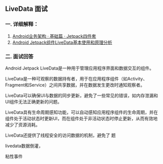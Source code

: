 ## LiveData 面试

### 一. 详细解释：

1. [Android业务架构 · 基础篇 · Jetpack四件套](https://juejin.cn/post/7207263350487924773#heading-19)
2. [Android Jetpack组件LiveData基本使用和原理分析](https://juejin.cn/post/6867036161446969352#heading-2)



### 二. 面试回答

Android Jetpack LiveData是一种用于管理应用程序界面和数据交互的组件。

LiveData是一种可观察的数据持有者，用于在应用程序组件（如Activity、Fragment和Service）之间共享数据，并在数据发生更改时通知观察者。

LiveData可以确保UI与数据的同步更新，避免了一些常见的错误，如内存泄漏和UI组件无法正确更新的问题。

LiveData具有生命周期感知功能，可以自动感知应用程序组件的生命周期，并在组件处于活动状态时更新UI，而在组件处于非活动状态时停止更新，从而有效地减少了资源消耗。

LiveData还提供了线程安全的访问数据的机制，避免了 题



livedata数据倒灌，

粘性事件